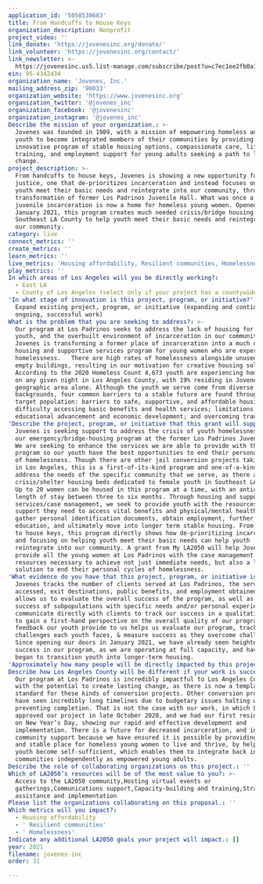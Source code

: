 ```yaml
---
application_id: '5058530683'
title: From Handcuffs to House Keys
organization_description: Nonprofit
project_video: ''
link_donate: 'https://jovenesinc.org/donate/'
link_volunteer: 'https://jovenesinc.org/contact/'
link_newsletter: >-
  https://jovenesinc.us5.list-manage.com/subscribe/post?u=c7ec1ee2fb0a13fb33efcab47&id=bc0e154b9a
ein: 95-4342434
organization_name: 'Jovenes, Inc.'
mailing_address_zip: '90033'
organization_website: 'https://www.jovenesinc.org'
organization_twitter: '@jovenes_inc'
organization_facebook: '@jovenesinc'
organization_instagram: '@jovenes_inc'
Describe the mission of your organization.: >-
  Jovenes was founded in 1989, with a mission of empowering homeless and at-risk
  youth to become integrated members of their communities by providing an
  innovative program of stable housing options, compassionate care, life skills
  training, and employment support for young adults seeking a path to life
  change.
project_description: >-
  From handcuffs to house keys, Jovenes is showing a new opportunity for social
  justice, one that de-prioritizes incarceration and instead focuses on helping
  youth meet their basic needs and reintegrate into our community, through the
  transformation of former Los Padrinos Juvenile Hall. What was once a place of
  juvenile incarceration is now a home for homeless young women. Opened in
  January 2021, this program creates much needed crisis/bridge housing in
  Southeast LA County to help youth meet their basic needs and reintegrate into
  our community.
category: live
connect_metrics: ''
create_metrics: ''
learn_metrics: ''
live_metrics: 'Housing affordability, Resilient communities, Homelessness'
play_metrics: ''
In which areas of Los Angeles will you be directly working?:
  - East LA
  - County of Los Angeles (select only if your project has a countywide benefit)
'In what stage of innovation is this project, program, or initiative?': >-
  Expand existing project, program, or initiative (expanding and continuing
  ongoing, successful work)
What is the problem that you are seeking to address?: >-
  Our program at Los Padrinos seeks to address the lack of housing for homeless
  youth, and the overbuilt environment of incarceration in our community. 
  Jovenes is transforming a former place of incarceration into a much needed
  housing and supportive services program for young women who are experiencing
  homelessness.   There are high rates of homelessness alongside unused and
  empty buildings, resulting in our motivation for creative housing solutions.
  According to the 2020 Homeless Count 4,673 youth are experiencing homelessness
  on any given night in Los Angeles County, with 19% residing in Jovenes’
  geographic area alone. Although the youth we serve come from diverse
  backgrounds, four common barriers to a stable future are found throughout our
  target population: barriers to safe, supportive, and affordable housing;
  difficulty accessing basic benefits and health services; limitations to
  educational advancement and economic development; and overcoming trauma. 
'Describe the project, program, or initiative that this grant will support to address the problem identified.': >-
  Jovenes is seeking support to address the crisis of youth homelessness through
  our emergency/bridge-housing program at the former Los Padrinos Juvenile Hall.
  We are seeking to enhance the services we are able to provide with this
  program so our youth have the best opportunities to end their personal cycle
  of homelessness. Though there are other jail conversion projects taking place
  in Los Angeles, this is a first-of-its-kind program and one-of-a-kind to
  address the needs of the specific community that we serve, as there are no
  crisis/shelter housing beds dedicated to female youth in Southeast LA County.
  Up to 20 women can be housed in this program at a time, with an anticipated
  length of stay between three to six months. Through housing and supportive
  services/case management, we seek to provide youth with the resources and
  support they need to access vital benefits and physical/mental health care,
  gather personal identification documents, obtain employment, further their
  education, and ultimately move into longer term stable housing. From handcuffs
  to house keys, this program directly shows how de-prioritizing incarceration
  and focusing on helping youth meet their basic needs can help youth
  reintegrate into our community. A grant from My LA2050 will help Jovenes
  provide all the young women at Los Padrinos with the case management and
  resources necessary to achieve not just immediate needs, but also a long-term
  solution to end their personal cycles of homelessness.
'What evidence do you have that this project, program, or initiative is or will be successful, and how will you define and measure success?': >-
  Jovenes tracks the number of clients served at Los Padrinos, the services
  accessed, exit destinations, public benefits, and employment obtained. This
  allows us to evaluate the overall success of the program, as well as the
  success of subpopulations with specific needs and/or personal experiences. We
  communicate directly with clients to track our success in a qualitative manner
  to gain a first-hand perspective on the overall quality of our program. The
  feedback our youth provide to us helps us evaluate our program, track
  challenges each youth faces, & measure success as they overcome challenges.  
  Since opening our doors in January 2021, we have already seen heightened
  success in our program, as we are operating at full capacity, and have already
  began to transition youth into longer-term housing.
'Approximately how many people will be directly impacted by this project, program, or initiative?': '50'
Describe how Los Angeles County will be different if your work is successful.: >-
  Our program at Los Padrinos is incredibly impactful to Los Angeles County,
  with the potential to create lasting change, as there is now a template and
  standard for these kinds of conversion projects. Other conversion projects
  have seen incredibly long timelines due to budgetary issues halting work and
  preventing completion. That is not the case with our work, in which LA County
  approved our project in late October 2020, and we had our first residents move
  on New Year’s Day, showing our rapid and effective development and
  implementation. There is a future for decreased incarceration, and increase in
  community support because we have ensured it is possible by providing a safe
  and stable place for homeless young women to live and thrive, by helping our
  youth become self-sufficient, which enables them to integrate back into their
  communities independently as empowered young adults.
Describe the role of collaborating organizations on this project.: ''
Which of LA2050’s resources will be of the most value to you?: >-
  Access to the LA2050 community,Hosting virtual events or
  gatherings,Communications support,Capacity-building and training,Strategy
  assistance and implementation
Please list the organizations collaborating on this proposal.: ''
Which metrics will you impact?:
  - Housing affordability
  - ' Resilient communities'
  - ' Homelessness'
Indicate any additional LA2050 goals your project will impact.: []
year: 2021
filename: jovenes-inc
order: 31

---
```

